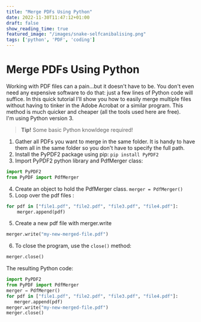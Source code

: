 ```yaml
---
title: "Merge PDFs Using Python"
date: 2022-11-30T11:47:12+01:00
draft: false
show_reading_time: true
featured_image: "/images/snake-selfcanibalising.png"
tags: ['python', 'PDF', 'coding']
---
```


# Merge PDFs Using Python

Working with PDF files can a pain...but it doesn't have to be. 
You don't even need any expensive software to do that: just a few lines of Python code will suffice.
In this quick tutorial I'll show you how to easily merge multiple files without having to tinker in the Adobe Acrobat or a similar program. 
This method is much quicker and cheaper (all the tools used here are free).     
I'm using Python version 3. 

> **Tip!** Some basic Python knowldege required!


1. Gather all PDFs you want to merge in the same folder. It is handy to have them all in the same folder so you don't have to specify the full path.
2. Install the PyPDF2 package using pip: `pip install PyPDF2`
3.  Import PyPDF2 python library and PdfMerger class:
```python 
import PyPDF2
from PyPDF import PdfMerger
```
4. Create an object to hold the PdfMerger class.
`merger = PdfMerger()`
4. Loop over the pdf files :
```python
for pdf in ["file1.pdf", "file2.pdf", "file3.pdf", "file4.pdf"]:
    merger.append(pdf)
```
5. Create a new pdf file with merger.write
```python
merger.write("my-new-merged-file.pdf")
```
6. To close the program, use the `close()` method:
```python
merger.close()
```



The resulting Python code:

 ```python
import PyPDF2
from PyPDF import PdfMerger
merger = PdfMerger()
for pdf in ["file1.pdf", "file2.pdf", "file3.pdf", "file4.pdf"]:
    merger.append(pdf)
merger.write("my-new-merged-file.pdf")
merger.close()
 ```